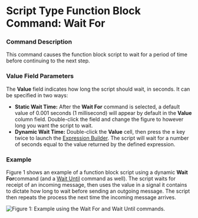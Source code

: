 # Script Type Function Block Command: Wait For

### Command Description

This command causes the function block script to wait for a period of time before continuing to the next step.

### Value Field Parameters

The **Value** field indicates how long the script should wait, in seconds. It can be specified in two ways:

* **Static Wait Time:** After the **Wait For** command is selected, a default value of 0.001 seconds (1 millisecond) will appear by default in the **Value** column field. Double-click the field and change the figure to however long you want the script to wait.
* **Dynamic Wait Time:** Double-click the **Value** cell, then press the **=** key twice to launch the [Expression Builder](../../../../../shared-features-in-vehicle-spy/shared-features-expression-builder.md). The script will wait for a number of seconds equal to the value returned by the defined expression.

### Example

Figure 1 shows an example of a function block script using a dynamic **Wait For**command (and a [Wait Until](script-type-function-block-command-wait-until.md) command as well). The script waits for receipt of an incoming message, then uses the value in a signal it contains to dictate how long to wait before sending an outgoing message. The script then repeats the process the next time the incoming message arrives.

![Figure 1: Example using the Wait For and Wait Until commands.](../../../../../.gitbook/assets/fb\_wait\_for.gif)
